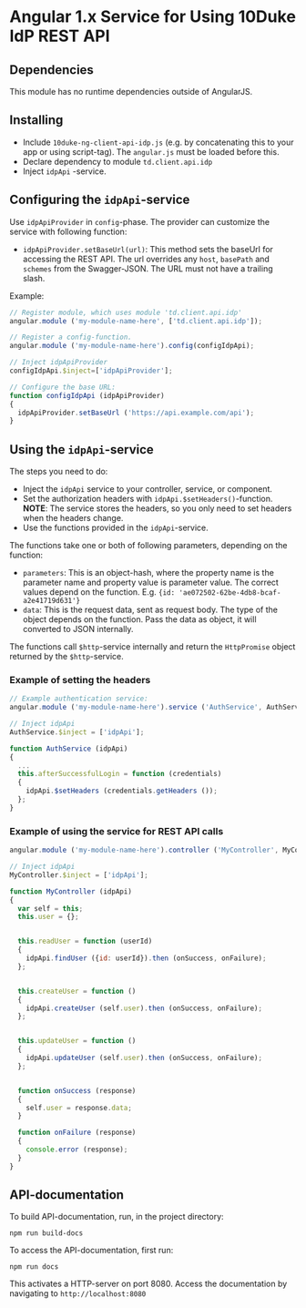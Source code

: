 # Angular 1.x Service for Using 10Duke IdP REST API

## Dependencies

This module has no runtime dependencies outside of AngularJS.

## Installing

* Include `10duke-ng-client-api-idp.js` (e.g. by concatenating this to your app or using
  script-tag). The `angular.js` must be loaded before this.
* Declare dependency to module `td.client.api.idp`
* Inject `idpApi` -service.


## Configuring the `idpApi`-service

Use `idpApiProvider` in `config`-phase. The provider can customize the service
with following function:

* `idpApiProvider.setBaseUrl(url)`: This method sets the baseUrl for accessing the REST API.
  The url overrides any `host`, `basePath` and `schemes` from the Swagger-JSON. The URL must
  not have a trailing slash.

Example:

```javascript
// Register module, which uses module 'td.client.api.idp'
angular.module ('my-module-name-here', ['td.client.api.idp']);

// Register a config-function.
angular.module ('my-module-name-here').config(configIdpApi);

// Inject idpApiProvider
configIdpApi.$inject=['idpApiProvider'];

// Configure the base URL:
function configIdpApi (idpApiProvider)
{
  idpApiProvider.setBaseUrl ('https://api.example.com/api');
}
```


## Using the `idpApi`-service

The steps you need to do:

* Inject the `idpApi` service to your controller, service, or component.
* Set the authorization headers with `idpApi.$setHeaders()`-function. **NOTE**:
  The service stores the headers, so you only need to set headers when the
  headers change.
* Use the functions provided in the `idpApi`-service.

The functions take one or both of following parameters, depending on the function:
* `parameters`: This is an object-hash, where the property name is the parameter
  name and property value is parameter value. The correct values depend on the
  function. E.g. `{id: 'ae072502-62be-4db8-bcaf-a2e41719d631'}`
* `data`: This is the request data, sent as request body. The type of the object
  depends on the function. Pass the data as object, it will converted to JSON
  internally.

The functions call `$http`-service internally and return the `HttpPromise` object
returned by the `$http`-service.


### Example of setting the headers

```javascript
// Example authentication service:
angular.module ('my-module-name-here').service ('AuthService', AuthService);

// Inject idpApi
AuthService.$inject = ['idpApi'];

function AuthService (idpApi)
{
  ...
  this.afterSuccessfulLogin = function (credentials)
  {
    idpApi.$setHeaders (credentials.getHeaders ());
  };
}
```


### Example of using the service for REST API calls

```javascript
angular.module ('my-module-name-here').controller ('MyController', MyController);

// Inject idpApi
MyController.$inject = ['idpApi'];

function MyController (idpApi)
{
  var self = this;
  this.user = {};


  this.readUser = function (userId)
  {
    idpApi.findUser ({id: userId}).then (onSuccess, onFailure);
  };


  this.createUser = function ()
  {
    idpApi.createUser (self.user).then (onSuccess, onFailure);
  };


  this.updateUser = function ()
  {
    idpApi.updateUser (self.user).then (onSuccess, onFailure);
  };


  function onSuccess (response)
  {
    self.user = response.data;
  }

  function onFailure (response)
  {
    console.error (response);
  }
}
```


## API-documentation

To build API-documentation, run, in the project directory:

```console
npm run build-docs
```

To access the API-documentation, first run:

```console
npm run docs
```

This activates a HTTP-server on port 8080. Access the documentation by navigating to `http://localhost:8080`
